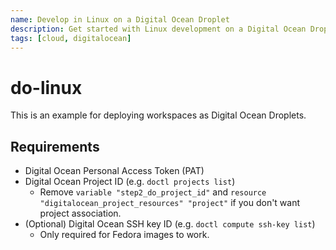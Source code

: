 ```yaml
---
name: Develop in Linux on a Digital Ocean Droplet
description: Get started with Linux development on a Digital Ocean Droplet.
tags: [cloud, digitalocean]
---
```


# do-linux

This is an example for deploying workspaces as Digital Ocean Droplets.

## Requirements

- Digital Ocean Personal Access Token (PAT)
- Digital Ocean Project ID (e.g. `doctl projects list`)
  - Remove `variable "step2_do_project_id"` and `resource "digitalocean_project_resources" "project"` if you don't want project association.
- (Optional) Digital Ocean SSH key ID (e.g. `doctl compute ssh-key list`)
  - Only required for Fedora images to work.
